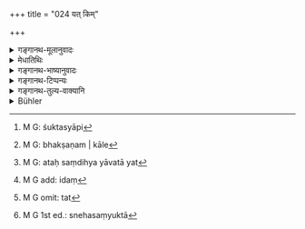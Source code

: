 +++
title = "024 यत् किम्"

+++

<details><summary>गङ्गानथ-मूलानुवादः</summary>

Such Food and eatables as are mixed with oils may be eaten though stale, if unspoilt; so also what may be the remnant of a sacrificial offering.—(24)
</details>

<details><summary>मेधातिथिः</summary>

**भक्ष्यं यत् किंचित् स्नेहसंयुक्तम्** । **भोज्यम्** ओदनादि । भुक्तिभुज्योर् एकार्थत्वे ऽपि पृथगुपादानाद् विषयभेदो ऽयं प्रतीयते । **अगर्हितं** शुक्तताम् अनापन्नम् । **तत् पर्युषितम् अप्य् आद्यम्** । रात्र्यन्तरे पर्युषितम् उच्यते । पूर्वेद्युः सिद्धम् अप्य् अपरेद्युः पर्युषितं भवति । **स्नेहसंयुक्तम्** इति । एवं संदिह्यते । किं यत् स्नेहसंयुक्तं सत् पर्युषितं रसमिश्रशाकादि तत् पर्युषितम् अशितव्यम्, उत शुष्कस्यापि[^४९] पर्युषितस्य भक्षणकाले[^५०] स्नेहसंयोगः कर्तव्यः । भक्षापूपाद्य् अपि पर्युषितं भोजनकाले स्नेहेन संयोज्य भक्षयितव्यम् इति । 


[^५०]:
     M G: bhakṣaṇam | kāle


[^४९]:
     M G: śuktasyāpi

- <u>अत्र संदिह्यते</u>-[^५१] स्नेहयुक्तानां भक्ष्यतोच्यते **तत् पर्युषितम् आद्यम्** इति । उद्दिश्यमानं स्नेहसंयुक्तम्[^५२] निपतनं न पुनर् विधेयार्थे । न हि तच्छब्दसंबन्धो ऽस्य श्रुतो यत् पर्युषितं तत्[^५३] स्नेहसंयुक्तम् आद्यम् इति । 


[^५३]:
     M G omit: tat


[^५२]:
     M G add: idaṃ


[^५१]:
     M G: ataḥ saṃdihya yāvatā yat

- <u>उच्यते</u> । हविःशेषाणां पर्युषितानाम् अस्नेहसंयुक्तानां तेषां वचनम् अनर्थम् । न च तेषां स्नेहसंयुक्तानां परिवासः संभवति । एवं च तेषां वचनम् अर्थवद् भवति यदि भोजनकाले तेषां स्नेहसंयोगो नापेक्ष्यते । अतस् तेषां तावद् भोजनकाल एव स्नेहसंयोगनिरपेक्षतया वचनस्यार्थवत्त्वम् । 

- <u>यद्य् एवं</u> तथापि न संदेहः । अर्थवत्त्वाद् विशेषपदस्य विधेयर्थता स्नेहसंयुक्तशब्दस्य[^५४] न्याय्या । 


[^५४]:
     M G 1st ed.: snehasaṃyuktā

- <u>उच्यते</u> । एतावद् अत्र संदेहे बीजम् । यथाश्रुतसंबन्धस्य बलीयस्त्वात् किं हविःशेषपदम् अनुवादो ऽस्तु उतानर्थनकत्वं मा प्रापद् इति यत् पर्युषितं तेन स्नेहसंबन्धः क्रियताम् । तत्रानर्थक्याद् व्यवहितकल्पना ज्यायसी । समाचारान् निर्णयः । 

- सर्पिस्तैलवसामज्जाः **स्नेहाः** ॥ ५.२४ ॥
</details>

<details><summary>गङ्गानथ-भाष्यानुवादः</summary>

‘*Whatever food is mixed with oils*.’—‘*Food*’ stands for Rice etc. Though the roots to ‘eat’ and to ‘feed’ are synonymous, yet the two terms ‘food’ and ‘eatables’ have been used with a view to the various articles of food.

‘*Unspoilt*’—here stands for what has not become sour by keeping.

Such food ‘*may b* *e* *eaten*, *though stale*’. That is called ‘stale’ which has been kept over night. What is cooked on one day also becomes ‘stale’ the next day.

‘*Mixed with oils*.’—In regard to this the following question is raised:—

“Does this mean that whatever in the shape of vegetable-juice etc. has been cooked with oils should be eaten even when stale?—Or, that oils are to be mixed up with dry articles of food, at the time that they are going to be eaten stale? According to the latter view stale cakes and sweets also would have to be eaten only after having been *mixed with oils*.”

There is, it is argued, no room for any such doubt; since what is asserted by the words ‘may be eaten though stale’ is only the eatability of food mixed with oils; so that the epithet ‘mixed with oils’ is part of the Subject, and not of the Predicate. Nor do we find it referred to by the pronoun ‘*tat*’, ‘that’, by any such form of expression as ‘what is stale, *that* may be eaten mixed with oils’ (which would make the epithet part of the Predicate).

The answer to this is that there is still some ground for doubt; as (according to the explanation just suggested) there would be no point in the separate mention of the ‘remnants of sacrificial offering’, which are stale and *not mixed* *with* *oils* (the latter being implied by their being mentioned apart from ‘food mixed with oils;’ because there is no chance of these remnants being ‘mixed with oils’ and becoming ‘stale’. Consequently the separate mention of these can have some sense only if in their case it were not considered necessary to mix oils at the time of eating. So that the separate mention of these becomes justified only if, in the case of these Remnants, it be not necessary to mix oils at the time of eating (*which is considered necessary in the*
*case* *of the other articles of food*.)

But, even so, there need not be any doubt. For in that case, it would be only right to take the epithet ‘mixed with oils’ as part of the Predicate, for the purpose of justifying the separate mention of the ‘Remnants of sacrificial offerings’. \[So that thus also, the meaning would be quite clear, though different from what we had explained before.\]

In answer to this it is argued that there is only this ground for doubt that in view of the fact that the direct construction of the words as they stand is always to be preferred to any other roundabout constructions,—would it be right to regard the mention of the ‘sacrificial remnants’ as merely reiterative (and not injunctive) \[ in which case it may well be left pointless\]? Or that, inorder to guard against the mention being pointless, the words should be construed to mean that whatever is stale should be mixed with oils at the time of eating?

On this point there is no doubt; rather than allow the words of the text to be regarded us pointless, it is far more reasonable to have recourse to the indirect method of construction. The real decision however depends entirely upon usage.

‘*Oils*.’—This term stands for butter, oil, fat and bone-marrow—(24).
</details>

<details><summary>गङ्गानथ-टिप्पन्यः</summary>

This verse is quoted in *Vīramitrodaya* (Āhnika, p. 523);—in
*Smṛtitattva* (p. 452);—in *Hemādri* (Śrāddha, p. 616);—and in
*Prāyaścittaviveka* (p. 291).
</details>

<details><summary>गङ्गानथ-तुल्य-वाक्यानि</summary>

**(verses 5.24-25)  
**

*Viṣṇu* (51.35).—‘Preparations of barley and wheat mixed with oils,
soured substances and sugar-candy—barring these, if one eats anything kept overnight, he should fast.’

*Yājñavalkya* (1.169).—‘Food kept: overnight, or kept for a long time,
may he eaten if mixed with oils: as also preparations of wheat, barley and milk, even without, oils.’

*Yama* (Vīramitrodaya-Āhnika, p. 523).—‘Cakes, gruel, fried grains,
fried-barley flour, vegetables, meat, curries, rice-sesamum, barley-meal, milk-vice, and things mixed with oils,—all this may he eaten, even though kept overnight; hut substances soured by keeping should he avoided.’
</details>

<details><summary>Bühler</summary>

024	All lawful hard or soft food may be eaten, though stale, (after having been) mixed with fatty (substances), and so may the remains of sacrificial viands.
</details>
